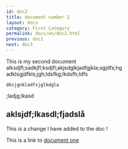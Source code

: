 ```yaml
---
id: doc2
title: document number 2
layout: docs
category: First Category
permalink: docs/en/doc2.html
previous: doc1
next: doc3
---
```


This is my second document alksdjfl;sadkjfl;ksdjfl;akjsdglkjadfgjkla;sgjdfs;hg
adklsgjdfkls;jgh;ldsfkg;lkdsfh;ldfs
```djsfgkdfhjgklagj
dksjgnkladfsjglkdgla
```

;ladjg;lkasd

## aklsjdf;lkasdl;fjadslå

This is a change I have added to the doc !


This is a link to [document one](/docs/en/documentnumberone.md)